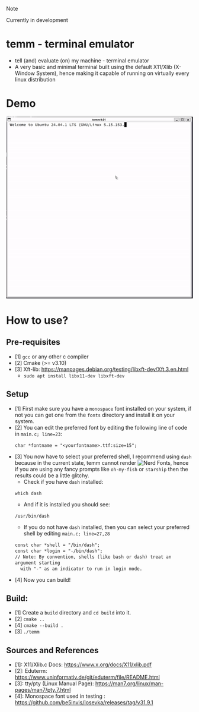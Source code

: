 >[!NOTE]
> Currently in development

# temm - terminal emulator
- tell (and) evaluate (on) my machine - terminal emulator
- A very basic and minimal terminal built using the default X11/Xlib (X-Window System), hence making it capable of running on virtually
  every linux distribution

# Demo
![temm demo](demo/temm_demo.gif)

# How to use?

## Pre-requisites
- [1] `gcc` or any other c compiler
- [2] Cmake (>= v3.10)
- [3] Xft-lib: https://manpages.debian.org/testing/libxft-dev/Xft.3.en.html
  - `sudo apt install libx11-dev libxft-dev`

## Setup
- [1] First make sure you have a `monospace` font installed on your system, if not you
can get one from the `fonts` directory and install it on your system.
- [2] You can edit the preferred font by editing the following line of code in `main.c; line=23`:
  ```
  char *fontname = "<yourfontname>.ttf:size=15";
  ```
- [3] You now have to select your preferred shell, I recommend using `dash` because in the
current state, temm cannot render ![Nerd Fonts](https://www.nerdfonts.com/), hence if you are
using any fancy prompts like `oh-my-fish` or `starship` then the results could be a little glitchy.
  - Check if you have `dash` installed: 
  ```
  which dash
  ```
  - And if it is installed you should see:
  ```
  /usr/bin/dash
  ```
  - If you do not have `dash` installed, then you can select your preferred shell by editing `main.c; line=27,28`
  ```
  const char *shell = "/bin/dash";
  const char *login = "-/bin/dash";
  // Note: By convention, shells (like bash or dash) treat an argument starting 
    with "-" as an indicator to run in login mode.
  ```
- [4] Now you can build!

## Build:
- [1] Create a `build` directory and `cd build` into it.
- [2] `cmake ..`
- [4] `cmake --build .`
- [3] `./temm`

## Sources and References
- [1]: X11/Xlib.c Docs: https://www.x.org/docs/X11/xlib.pdf
- [2]: Eduterm: https://www.uninformativ.de/git/eduterm/file/README.html
- [3]: tty/pty (Linux Manual Page): https://man7.org/linux/man-pages/man7/pty.7.html
- [4]: Monospace font used in testing : https://github.com/be5invis/Iosevka/releases/tag/v31.9.1
